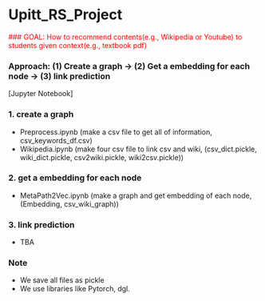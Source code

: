 # Upitt_RS_Project

<span style = "color:red">  ### GOAL: How to recommend contents(e.g., Wikipedia or Youtube) to students given context(e.g., textbook pdf) </span>

  ### Approach: (1) Create a graph -> (2) Get a embedding for each node -> (3) link prediction











[Jupyter Notebook]
### 1. create a graph
- Preprocess.ipynb (make a csv file to get all of information, csv_keywords_df.csv)
- Wikipedia.ipynb (make four csv file to link csv and wiki, (csv_dict.pickle, wiki_dict.pickle, csv2wiki.pickle, wiki2csv.pickle))

### 2. get a embedding for each node
- MetaPath2Vec.ipynb (make a graph and get embedding of each node, (Embedding, csv_wiki_graph))

### 3. link prediction
- TBA

### Note
- We save all files as pickle
- We use libraries like Pytorch, dgl.
